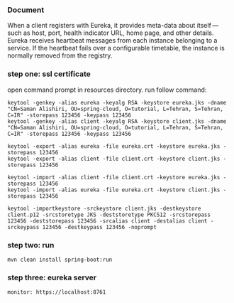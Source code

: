### Document
When a client registers with Eureka, it provides meta-data about itself — such as host, port, health indicator URL, home page, and other details. Eureka receives heartbeat messages from each instance belonging to a service. If the heartbeat fails over a configurable timetable, the instance is normally removed from the registry.
    
### step one: ssl certificate
open command prompt in resources directory. run follow command:

    keytool -genkey -alias eureka -keyalg RSA -keystore eureka.jks -dname "CN=Saman Alishiri, OU=spring-cloud, O=tutorial, L=Tehran, S=Tehran, C=IR" -storepass 123456 -keypass 123456
    keytool -genkey -alias client -keyalg RSA -keystore client.jks -dname "CN=Saman Alishiri, OU=spring-cloud, O=tutorial, L=Tehran, S=Tehran, C=IR" -storepass 123456 -keypass 123456
    
    keytool -export -alias eureka -file eureka.crt -keystore eureka.jks -storepass 123456
    keytool -export -alias client -file client.crt -keystore client.jks -storepass 123456
    
    keytool -import -alias client -file client.crt -keystore eureka.jks -storepass 123456
    keytool -import -alias eureka -file eureka.crt -keystore client.jks -storepass 123456
    
    keytool -importkeystore -srckeystore client.jks -destkeystore client.p12 -srcstoretype JKS -deststoretype PKCS12 -srcstorepass 123456 -deststorepass 123456 -srcalias client -destalias client -srckeypass 123456 -destkeypass 123456 -noprompt

### step two: run
    mvn clean install spring-boot:run

### step three: eureka server
    monitor: https://localhost:8761
